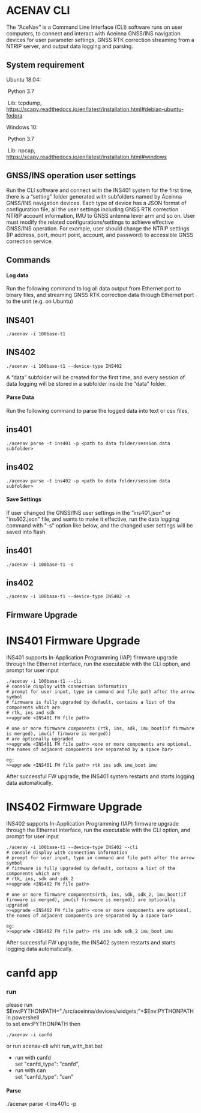 # ACENAV CLI 

The “AceNav” is a Command Line Interface (CLI) software runs on user computers, to connect and interact with Aceinna GNSS/INS navigation devices for user parameter settings, GNSS RTK correction streaming from a NTRIP server, and output data logging and parsing.

## System requirement

Ubuntu 18.04:

​      Python 3.7

​      Lib: tcpdump, https://scapy.readthedocs.io/en/latest/installation.html#debian-ubuntu-fedora

 

Windows 10:

​      Python 3.7

​      Lib: npcap, https://scapy.readthedocs.io/en/latest/installation.html#windows


## GNSS/INS operation user settings

Run the CLI software and connect with the INS401 system for the first time, there is a “setting” folder generated with subfolders named by Aceinna GNSS/INS navigation devices. Each type of device has a JSON format of configuration file, all the user settings including GNSS RTK correction NTRIP account information, IMU to GNSS antenna lever arm and so on. User must modify the related configurations/settings to achieve effective GNSS/INS operation. For example, user should change the NTRIP settings (IP address, port, mount point, account, and password) to accessible GNSS correction service.

## Commands

#### Log data

Run the following command to log all data output from Ethernet port to binary files, and streaming GNSS RTK correction data through Ethernet port to the unit (e.g. on Ubuntu)

## INS401
```shell
./acenav -i 100base-t1
```

## INS402
```shell
./acenav -i 100base-t1 --device-type INS402 
```

A “data” subfolder will be created for the first time, and every session of data logging will be stored in a subfolder inside the “data” folder.

#### Parse Data

Run the following command to parse the logged data into text or csv files, 

## ins401

```shell
./acenav parse -t ins401 -p <path to data folder/session data subfolder>
```

## ins402

```shell
./acenav parse -t ins402 -p <path to data folder/session data subfolder>
```

#### Save Settings

If user changed the GNSS/INS user settings in the "ins401.json" or "ins402.json" file, and wants to make it effective, run the data logging command with "-s" option like below, and the changed user settings will be saved into flash

## ins401

```shell
./acenav -i 100base-t1 -s
```

## ins402

```shell
./acenav -i 100base-t1 --device-type INS402 -s
```
## Firmware Upgrade

# INS401 Firmware Upgrade

INS401 supports In-Application Programming (IAP) firmware upgrade through the Ethernet interface, run the executable with the CLI option, and prompt for user input 

```shell
./acenav -i 100base-t1 --cli
# console display with connection information
# prompt for user input, type in command and file path after the arrow symbol
# firmware is fully upgraded by default, contains a list of the components which are 
# rtk, ins and sdk
>>upgrade <INS401 FW file path>

# one or more firmware components (rtk, ins, sdk, imu_boot(if firmware is merged), imu(if firmware is merged)) 
# are optionally upgraded
>>upgrade <INS401 FW file path> <one or more components are optional, the names of adjacent components are separated by a space bar>

eg:
>>upgrade <INS401 FW file path> rtk ins sdk imu_boot imu
```

After successful FW upgrade, the INS401 system restarts and starts logging data automatically. 

# INS402 Firmware Upgrade

INS402 supports In-Application Programming (IAP) firmware upgrade through the Ethernet interface, run the executable with the CLI option, and prompt for user input 

```shell
./acenav -i 100base-t1 --device-type INS402 --cli
# console display with connection information
# prompt for user input, type in command and file path after the arrow symbol
# firmware is fully upgraded by default, contains a list of the components which are 
# rtk, ins, sdk and sdk_2
>>upgrade <INS402 FW file path>

# one or more firmware components(rtk, ins, sdk, sdk_2, imu_boot(if firmware is merged), imu(if firmware is merged)) are optionally upgraded
>>upgrade <INS402 FW file path> <one or more components are optional, the names of adjacent components are separated by a space bar>

eg:
>>upgrade <INS402 FW file path> rtk ins sdk sdk_2 imu_boot imu
```

After successful FW upgrade, the INS402 system restarts and starts logging data automatically. 

# canfd app  

### run  
please run $Env:PYTHONPATH="./src/aceinna/devices/widgets;"+$Env:PYTHONPATH in powershell  
to set env:PYTHONPATH then  
```shell cmd
./acenav -i canfd
```
or run acenav-cli whit run_with_bat.bat  
+ run with canfd  
set "canfd_type": "canfd",  
+ run with can  
set "canfd_type": "can"  

#### Parse  
./acenav parse -t ins401c -p <path to data folder>
